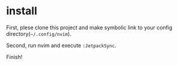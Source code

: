 # install

First, plese clone this project and make symbolic link to your config directory(`~/.config/nvim`).

Second, run nvim and execute `:JetpackSync`.

Finish!
